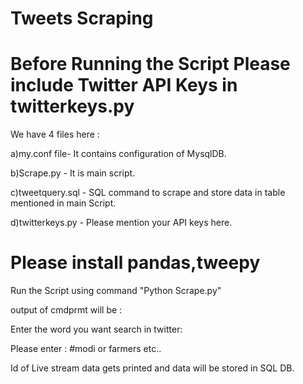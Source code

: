 # Tweets Scraping
# Before Running the Script Please include Twitter API Keys in twitterkeys.py

We have 4 files here :


a)my.conf file- It contains configuration of MysqlDB.

b)Scrape.py - It is main script.

c)tweetquery.sql - SQL command to scrape and store data in table mentioned in main Script.

d)twitterkeys.py - Please mention your API keys here.



# Please install pandas,tweepy

Run the Script using command "Python Scrape.py"

output of cmdprmt will be :

Enter the word you want search in twitter: 

Please enter : #modi or farmers etc..


Id of Live stream data gets printed and data will be stored in SQL DB.
